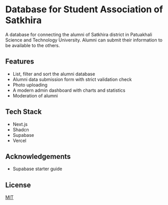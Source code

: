 
# Database for Student Association of Satkhira

A database for connecting the alumni of Satkhira district in Patuakhali Science and Technology University. Alumni can submit their information to be available to the others.

## Features

- List, filter and sort the alumni database
- Alumni data submission form with strict validation check
- Photo uploading
- A modern admin dashboard with charts and statistics
- Moderation of alumni

## Tech Stack

- Next.js
- Shadcn
- Supabase
- Vercel

## Acknowledgements

- Supabase starter guide

## License

[MIT](https://choosealicense.com/licenses/mit/)
